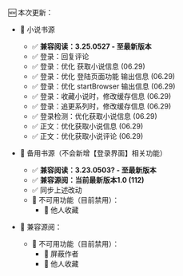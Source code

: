 🆕 本次更新：
- 📙 小说书源
  - ✅ **兼容阅读：3.25.0527 - 至最新版本**
  - ✅ 登录：回复评论
  - ✅ 登录：优化 获取小说信息 (06.29)
  - ✅ 登录：优化 登陆页面功能 输出信息 (06.29)
  - ✅ 登录：优化 startBrowser 输出信息 (06.29)
  - ✅ 登录：收藏小说时，修改缓存信息 (06.29)
  - ✅ 登录：追更系列时，修改缓存信息 (06.29)
  - ✅ 登录检测：优化获取小说信息 (06.29)
  - ✅ 正文：优化获取小说信息 (06.29)
  - ✅ 正文：优化获取小说评论 (06.29)
  

- 📒 备用书源（不会新增【登录界面】相关功能）
  - ✅ **兼容阅读：3.23.0503? - 至最新版本**
  - ✅ **兼容源阅：当前最新版本1.0 (112)**
  - ✅ 同步上述改动
  - 🚫 不可用功能（目前禁用）：
    - 🚫 他人收藏


- 📖 兼容源阅：
  - 🚫 不可用功能（目前禁用）：
    - 🚫 屏蔽作者
    - 🚫 他人收藏
        